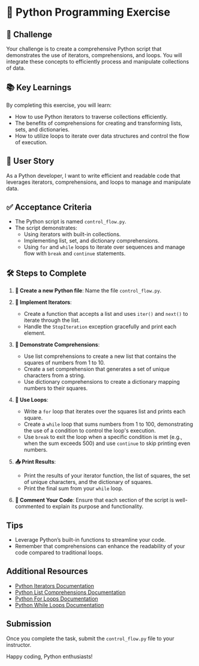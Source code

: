 # 🐍 Python Programming Exercise

## 🎯 Challenge

Your challenge is to create a comprehensive Python script that demonstrates the use of iterators, comprehensions, and loops. You will integrate these concepts to efficiently process and manipulate collections of data.

## 📚 Key Learnings

By completing this exercise, you will learn:

- How to use Python iterators to traverse collections efficiently.
- The benefits of comprehensions for creating and transforming lists, sets, and dictionaries.
- How to utilize loops to iterate over data structures and control the flow of execution.

## 👤 User Story

As a Python developer, I want to write efficient and readable code that leverages iterators, comprehensions, and loops to manage and manipulate data.

## ✅ Acceptance Criteria

- The Python script is named `control_flow.py`.
- The script demonstrates:
  - Using iterators with built-in collections.
  - Implementing list, set, and dictionary comprehensions.
  - Using `for` and `while` loops to iterate over sequences and manage flow with `break` and `continue` statements.

## 🛠️ Steps to Complete

1. **📁 Create a new Python file**: Name the file `control_flow.py`.

2. **🔗 Implement Iterators**:
   - Create a function that accepts a list and uses `iter()` and `next()` to iterate through the list.
   - Handle the `StopIteration` exception gracefully and print each element.

3. **🔄 Demonstrate Comprehensions**:
   - Use list comprehensions to create a new list that contains the squares of numbers from 1 to 10.
   - Create a set comprehension that generates a set of unique characters from a string.
   - Use dictionary comprehensions to create a dictionary mapping numbers to their squares.

4. **🔄 Use Loops**:
   - Write a `for` loop that iterates over the squares list and prints each square.
   - Create a `while` loop that sums numbers from 1 to 100, demonstrating the use of a condition to control the loop's execution.
   - Use `break` to exit the loop when a specific condition is met (e.g., when the sum exceeds 500) and use `continue` to skip printing even numbers.

5. **📤 Print Results**:
   - Print the results of your iterator function, the list of squares, the set of unique characters, and the dictionary of squares.
   - Print the final sum from your `while` loop.

6. **💬 Comment Your Code**: Ensure that each section of the script is well-commented to explain its purpose and functionality.

## Tips

- Leverage Python’s built-in functions to streamline your code.
- Remember that comprehensions can enhance the readability of your code compared to traditional loops.

## Additional Resources

- [Python Iterators Documentation](https://docs.python.org/3/tutorial/classes.html#iterators)
- [Python List Comprehensions Documentation](https://docs.python.org/3/tutorial/datastructures.html#list-comprehensions)
- [Python For Loops Documentation](https://docs.python.org/3/tutorial/controlflow.html#for-statements)
- [Python While Loops Documentation](https://docs.python.org/3/tutorial/controlflow.html#while-statements)

## Submission

Once you complete the task, submit the `control_flow.py` file to your instructor.

Happy coding, Python enthusiasts!